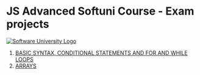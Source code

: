# JS Advanced Softuni Course - Exam projects

[![Software University Logo](https://goo.gl/KYm0Tz)](https://softuni.bg)


1. [BASIC SYNTAX, CONDITIONAL STATEMENTS AND FOR AND WHILE LOOPS](https://tinyurl.com/y6o2vwj6)
2. [ARRAYS](https://tinyurl.com/y3q2pdjw)
